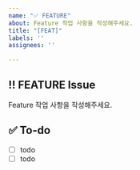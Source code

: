 ```yaml
---
name: "✅ FEATURE"
about: Feature 작업 사항을 작성해주세요.
title: "[FEAT]"
labels: ''
assignees: ''

---
```


## ‼️ FEATURE Issue
Feature 작업 사항을 작성해주세요.

## ✅ To-do
- [ ] todo
- [ ] todo
